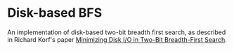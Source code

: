 # Disk-based BFS

An implementation of disk-based two-bit breadth first search, as described in Richard Korf's paper [Minimizing Disk I/O in Two-Bit Breadth-First Search](https://cdn.aaai.org/AAAI/2008/AAAI08-050.pdf).